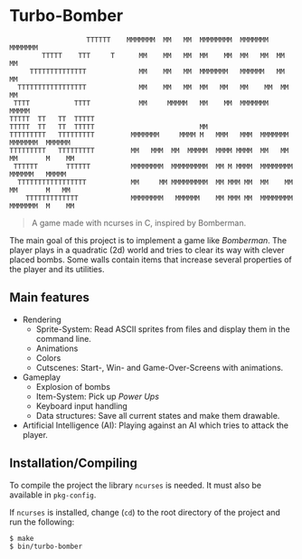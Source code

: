 # Turbo-Bomber

                       TTTTTT    MMMMMMM  MM   MM  MMMMMMMM  MMMMMMM   MMMMMMM               
            TTTTT    TTT     T      MM    MM   MM  MM    MM  MM   MM  MM     MM              
         TTTTTTTTTTTTTT             MM    MM   MM  MMMMMMM   MMMMMM   MM     MM              
      TTTTTTTTTTTTTTTTT             MM    MM   MM  MM   MM   MM    MM  MM    MM              
     TTTT           TTTT            MM     MMMMM   MM    MM  MMMMMMM    MMMMM                
    TTTTT  TT   TT  TTTTT                                                                    
    TTTTT  TT   TT  TTTTT                          MM                                        
    TTTTTTTTT   TTTTTTTTT         MMMMMMM     MMMM M   MMM   MMM  MMMMMMM   MMMMMMM  MMMMMM  
    TTTTTTTTT   TTTTTTTTT         MM   MMM  MM  MMMMM  MMMM MMMM  MM   MM   MM       M    MM 
     TTTTTT       TTTTTT          MMMMMMMM  MMMMMMMMM  MM M MMMM  MMMMMMMM  MMMMMM   MMMMM   
      TTTTTTTTTTTTTTTTT           MM     MM MMMMMMMMM  MM MMM MM  MM    MM  MM       M   MM  
        TTTTTTTTTTTTT             MMMMMMMM   MMMMMM    MM MMM MM  MMMMMMMM  MMMMMMM  M    MM 

> A game made with ncurses in C, inspired by Bomberman.

The main goal of this project is to implement a game like *Bomberman*. The player plays in a quadratic (2d) world and tries to clear its way with clever placed bombs. Some walls contain items that increase several properties of the player and its utilities.

## Main features

* Rendering
    * Sprite-System: Read ASCII sprites from files and display them in the command line.
    * Animations
    * Colors
    * Cutscenes: Start-, Win- and Game-Over-Screens with animations.
* Gameplay
    * Explosion of bombs
    * Item-System: Pick up *Power Ups*
    * Keyboard input handling
    * Data structures: Save all current states and make them drawable.
* Artificial Intelligence (AI): Playing against an AI which tries to attack the player.

## Installation/Compiling

To compile the project the library `ncurses` is needed. It must also be available in `pkg-config`.

If `ncurses` is installed, change (`cd`) to the root directory of the project and run the following:

```bash
$ make
$ bin/turbo-bomber
```
